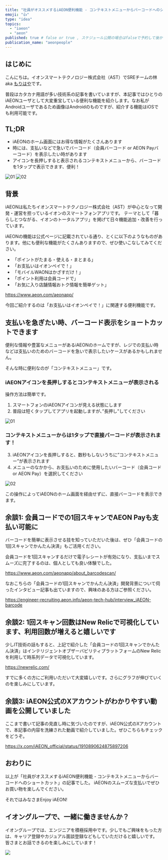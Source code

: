 ```yaml
---
title: "社員がオススメするiAEON便利機能 - コンテキストメニューからバーコードへのショートカット"
emoji: "👍"
type: "idea"
topics:
  - "iaeon"
  - "aeon"
published: true # false or true , スケジュール公開の場合はfalseで予約して後からtrueにFix必要
publication_name: "aeonpeople"
---
```


## はじめに

こんにちは。イオンスマートテクノロジー株式会社（AST）でSREチームの林 aka [もりはや](https://twitter.com/morihaya55)です。

普段はカタカナ用語が多い技術系の記事を書いていますが、本記事ではひとりのiAEONユーザとして大変重宝している便利な機能を紹介します。なお私がAndroidユーザであるため画像はAndroidのものですが、紹介する機能はiOSでも利用可能です。

## TL;DR

- iAEONのホーム画面にはお得な情報がたくさんあります
- 時には、支払いなどで急いでバーコード（会員バーコード or AEON Payバーコード）を表示したい時があります
- アイコンを長押しすると表示されるコンテキストメニューから、バーコードを1タップで表示できます、便利！

![01](/images/morihaya-20250418-iaeon-recommend-feature/iaeon-01.png)
![02](/images/morihaya-20250418-iaeon-recommend-feature/iaeon-02.png)

## 背景

iAEONは私たちイオンスマートテクノロジー株式会社（AST）が中心となって開発・運営を担っているイオンのスマートフォンアプリです。
テーマとして「暮らしとつながる、イオンのトータルアプリ」を掲げて日々機能追加・改善を行っています。

iAEONの機能は公式ページに記載されている通り、とくに以下のようなものがあります。他にも便利な機能がたくさんありますので、ぜひ使いこなしてみてください。

- 「ポイントがたまる・使える・まとまる」
- 「お支払いはイオンペイで！」
- 「モバイルWAONはかざすだけ！」
- 「ポイント利用は会員コードで」
- 「お気に入り店舗情報おトク情報を簡単ゲット」

https://www.aeon.com/aeonapp/

今回ご紹介するのは「お支払いはイオンペイで！」に関連する便利機能です。

## 支払いを急ぎたい時、バーコード表示をショートカットできます

便利な情報や豊富なメニューがあるiAEONのホームですが、レジでの支払い時などは支払いのためのバーコードを急いで表示したいケースがあるかもしれません。

そんな時に便利なのが「コンテキストメニュー」です。

### iAEONアイコンを長押しするとコンテキストメニューが表示される

操作方法は簡単です。

1. スマートフォンのiAEONアイコンが見える状態にします
2. 普段は短くタップしてアプリを起動しますが、”長押し"してください

![01](/images/morihaya-20250418-iaeon-recommend-feature/iaeon-01.png)

### コンテキストメニューからは1タップで直接バーコードが表示されます！

3. iAEONアイコンを長押しすると、数秒もしないうちに”コンテキストメニュー”が表示されます
4. メニューのなかから、お支払いのために使用したいバーコード（会員コード or AEON Pay）を選択してください

![02](/images/morihaya-20250418-iaeon-recommend-feature/iaeon-02.png)

この操作によってiAEONのホーム画面を経由せずに、直接バーコードを表示できます。

## 余談1: 会員コードでの1回スキャンでAEON Payも支払い可能に

バーコードを簡単に表示させる技を知っていただいた後は、ぜひ「会員コードの1回スキャンでかんたん決済」もご活用ください。

会員コードを1回スキャンするだけで電子レシートが有効になり、支払いまでスムーズに完了するのは、個人としても良い体験でした。

https://www.aeon.com/aeonapp/about_barcodescan/

なおこちらの「会員コードの1回スキャンでかんたん決済」開発背景について伺ったインタビュー記事も出ていますので、興味のある方はご参照ください。

https://engineer-recruiting.aeon.info/aeon-tech-hub/interview_iAEON-barcode

## 余談2: 1回スキャン回数はNew Relicで可視化しています、利用回数が増えると嬉しいです

少しIT技術の話もすると、上記で紹介した「会員コードの1回スキャンでかんたん決済」はインテリジェントオブザーバビリティプラットフォームのNew Relicを利用して時系列データで可視化しています。

https://newrelic.com/

すでに多くの方にご利用いただいて大変嬉しいです。さらにグラフが伸びていくのを楽しみにしています。

## 余談3: iAEON公式のXアカウントがわかりやすい動画を公開していました

ここまで書いて記事の見直し時に気づいたのですが、iAEON公式のXアカウントで、本記事の内容を洗練された動画で紹介していました。ぜひこちらもチェックをどうぞ。

https://x.com/iAEON_official/status/1910890624875897206

## おわりに

以上が「社員がオススメするiAEON便利機能 - コンテキストメニューからバーコードへのショートカット」の記事でした。
iAEONのスムーズな支払いでぜひお買い物を楽しんでください。

それではみなさまEnjoy iAEON!

## イオングループで、一緒に働きませんか？

イオングループでは、エンジニアを積極採用中です。少しでもご興味をもった方は、キャリア登録やカジュアル面談登録などもしていただけると嬉しいです。
皆さまとお話できるのを楽しみにしています！

[![](https://storage.googleapis.com/techhire-prd-assets/AEON/ATH_engineer_Zenn%E3%83%8F%E3%82%99%E3%83%8A%E3%83%BC.png)](https://engineer-recruiting.aeon.info/)
